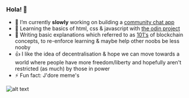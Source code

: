 ### Hola! 👋

- 🔭 I’m currently **slowly** working on building a [community chat app](https://github.com/lilchichi/Chat-Community-App)
- 🌱 Learning the basics of html, css & javascript with [the odin project](https://www.theodinproject.com/)
- 📝 Writing basic explanations which referred to as [101's](https://github.com/lilchichi/101-s) of blockchain concepts, to re-enforce learning & maybe help other noobs be less nooby
- 👍 I like the idea of decentralisation & hope we can move towards a world where people have more freedom/liberty and hopefully aren't restricted (as much) by those in power
- ⚡ Fun fact: J'dore meme's





![alt text](https://i.kym-cdn.com/photos/images/newsfeed/002/229/278/29d)


